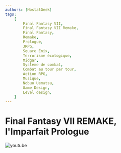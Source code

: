 ```yaml
---
authors: [NostalGeek]
tags:
    [
        Final Fantasy VII,
        Final Fantasy VII Remake,
        Final Fantasy,
        Remake,
        Prologue,
        JRPG,
        Square Enix,
        Terrorisme écologique,
        Midgar,
        Système de combat,
        Combat au tour par tour,
        Action RPG,
        Musique,
        Nobuo Uematsu,
        Game Design,
        Level design,
    ]
---
```


# Final Fantasy VII REMAKE, l'Imparfait Prologue

![youtube](https://www.youtube.com/watch?v=v9y89CTtijI)
